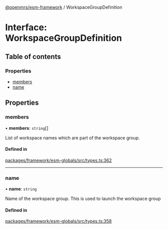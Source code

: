 [@openmrs/esm-framework](../API.md) / WorkspaceGroupDefinition

# Interface: WorkspaceGroupDefinition

## Table of contents

### Properties

- [members](WorkspaceGroupDefinition.md#members)
- [name](WorkspaceGroupDefinition.md#name)

## Properties

### members

• **members**: `string`[]

List of workspace names which are part of the workspace group.

#### Defined in

[packages/framework/esm-globals/src/types.ts:362](https://github.com/openmrs/openmrs-esm-core/blob/main/packages/framework/esm-globals/src/types.ts#L362)

___

### name

• **name**: `string`

Name of the workspace group. This is used to launch the workspace group

#### Defined in

[packages/framework/esm-globals/src/types.ts:358](https://github.com/openmrs/openmrs-esm-core/blob/main/packages/framework/esm-globals/src/types.ts#L358)
